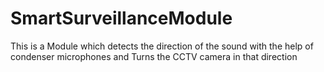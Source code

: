 # SmartSurveillanceModule
This is a Module which detects the direction of the sound with the help of condenser microphones and Turns the CCTV camera in that direction
